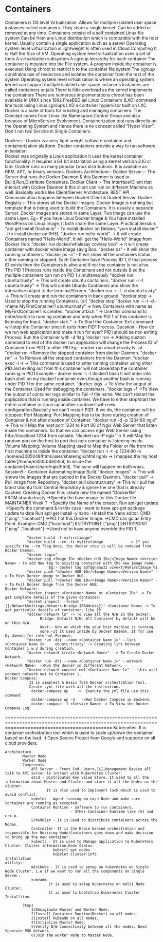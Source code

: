 # Containers
 Containers is OS level Virtualization.
    	Allows for multiple isolated user space instances called containers.
    	They share a single kernel.
    	Can be added or removed at any time.
Containers consist of a self contained Linux file system
    	Can be from any Linux distribution which is compatible with the host kernel.
    	Usually contain a single application such as a server
Operating system level virtualization is lightweight
	Is often used in Cloud Computing
	It is Half the Size of VM.
Operating system level virtualization uses a set of tools
	A virtualization subsystem
	A cgroup hierarchy for each container
The container is mounted into the File system.
	A program inside the container is executed
	Using chroot to restrict it to the container file system
	The cgroup constrains use of resources and isolates the container from the rest of the system
Operating system level virtualization is where an operating system kernel can support multiple isolated user space instances
	Instances are called containers or jails
	There is little overhead as the kernel implements the containers
	There are numerous implementations
	chroot has been available in UNIX since 1982
	FreeBSD jail
	Linux Containers (LXC) command line tools using Linux cgroups
	LXD a container hypervisor built on LXC
	Docker is a suite of tools for creating and managing containers.
	The Concept comes from Linux like Namespace,Control Group and also because of MicroService Evolvement.
	Containerization tool runs directly on the Operating System and Hence there is no concept called "Hyper Visor".
	Don't run two Service in Single Containers.
	
Dockers:- 
         Docker is a very light-weight software container and containerization platform.
		Docker containers provide a way to run software in isolation			
			Docker was originally a Linux application
			It uses the kernel container functionality.
			It requires a 64 bit installation using a kernel version 3.10 or later
			Docker runs on many popular Linux distributions.
			It is available as RPM, APT, or binary versions.
		    Dockers Architecture:-
				Docker Server :- The Server that runs the Docker Daemon & this Daemon is used to Build,Run,Distribute Containers.
				Docker Client :- The Interface/Client that interact with Docker Daemon & this client can run on different Machine as well.
								  Basically works like Client/Server Architecture.
								  REST API Communication happens between Docket Client & Docket Server.
				Docker Registry :- This stores all the Docker Images. 
								   Docker Image is nothing but template that is being used to build the Containers.
								   It is usually a separate Server.
								   Docker Images are stored in same Layer.
									Two Image can use the same Layer.
									 Eg:- If you have Linux Docker Image & You have installed WordPress on Linux Image, It both share the same Layer.
			Practical Session:
			"apt get install Docker.io" - To install docker on Debian.
			"yum install docker" ->to install docker on RHEL
			"docker run hello-world" -> It will create Containers named "Hello-World". It will get the "Hello-World" Image from Docker Hub. 
			"docker run docker/whalesay cowsay 	boo" -> It will create container with docker whale image sayig Boo.
			"docker ps" - It will show the running containers.
			"docker ps -a" - It will show all the containers status either running or stopped.
				Each Container have Process ID 1, If that process ID exists then the Containers is alive and if not the container is not alive.
				The PID 1 Process runs inside the Containers and not outside & so the multiple containers can run on PID 1 simultaneously
			"docker run ubuntu:trusty" -> This will create ubuntu containers.
			"docker run -i -t ubuntu:trusty" -> This will create Ubuntu Containers and show the interactive output to the terminal/Screen.
			"docker run -i -t -d ubuntu:trusty" -> This will create and run the containers in back ground.
			"docker stop <Container ID> -> Used to stop the running Containers.
				(or) 
			"docker stop <Container Name>
			"docker run -i -t -d --name MyFirstContainer1 ubuntu:trusty" -> New Containers with name as MyFirstContainer1 is created.
			"docker attach 	<Container Name>" -> Use this command to enter/switch to running container and only when PID 1 of this container is listening for Input.
			"docker start <Container name>" -> To Start the Container.
											   Exit command will stop the Container since it exits from PID1 Process.
												Question:- How do we run web application and make it run for ever?
												PID1 should be non exiting Process.
												Run the Container with -d flag
			"docker run <container name> <any Custom comamnd> -> Adding custom command to end of the docker run application will change the Process ID of Container
																 from PID1 to other PID
																 Eg:- docker run ubuntu:trusty ls -al
            "docker rm <container name> ->Remove the stopped container from docker Daemon.
			"docker rm" -> To Remove all the stopped containers from the Daemon.
			"docker exec -i -t <Container Name> <Command> -> This command is used to enter running container using other PID and exiting out from this container
														     will not close/stop the container running in PID1
															 Example:-
															 docker exec -i -t docker1 bash 
																It will enter into bash shell on my docker1 container even though another
																bash is running under PID 1 for the same container.
			"docker logs <container name> -> To View the output of the Container. Used for debugging the containers.
			"docket logs -f <container name> ->To View the output of container logs similar to Tail -f file name. 
			 We can't restart the application that is running inside container. We have to either stop/start the entire container 
			 or spun up another container with new configuration.Basically we can't restart PID1. If we do, the container will be stopped.
			 Port Mapping: 
					Port Mapping has to be done during creation of Container & not after creation of Container.
					"docker run -d -p 1234:80 ngix" -> This will Map the host port 1234 to Port 80 of Ngix Web Server that listen inside the containers. 
												So that we can access ngix Web Server using http://localhost:1234 from outside.
					"docket run -P ngix" -> It will Map the random port on the host to port that ngix container is listening inside.
			 Volume Mapping:
					Volume Mapping used to Map the Folder or file from the host machine to inside the container.
					"docker run -i -t -p 1234:80 -v /home/e3005048/html:/user/share/ngix/html ngnix   -> I mapped the my host folder[/home/e3005048/html] to inside
						the container[/user/share/ngix/html].  The sync will happen on both ways.
Session5:-
 Container Automating Image Build
             "docker images" -> This will shows the images that are cached in the Docker Daemon.
			 "docker pull" -> Pull image from Repository.
			 "docker pull ubuntu:trusty" -> This will pull the latest Ubuntu from Central Repository & ignore the one that is already Cached.
		     Creating Docker File:
						create new file named "Dockerfile"   
						FROM ubuntu:trusty					 ->Specify the base image for this Docker file.
						MAINTAINER Vivek T					 ->Specify the Name of the creator.
						Run apt-get update					 ->Specify the command & In this case I want to have apt-get package update to date
						Run apt-get install -y nano          ->Install the Nano editor.
						CMD ["ping" ,"locahost"] 			 ->PID 1 of this Docker Image.
															 ->CMD can go as Entry Point.
																Example:
																	CMD ["localhost"]
																	ENTRYPOINT  ["ping"]
						ENTRYPOINT  ["ping" ,"locahost"]	 ->Used not to have anyone override the PID 1.
						
			  "docker build -t myfirstimage"
			  "docker build --rm -ti myfirstimage			 -> If you specify the --rm flag Once, the docker stop it will be removed from Docker Daemon.
			  "docker login"
			  "docker tag <Image ID> <Docker HUB ID>/<Image Name>:<Version Name> - To add New tag to existing container with the new Image name.
						Eg:- docker tag a3fdgnanw32 vivekT/MyFirstImage:V1
			  "docker push "<Docker HUB ID>/<Image Name>:<Version Name>" -> To Push Docker image to Docker HUB.
			  "docker pull "<Docker HUB ID>/<Image Name>:<Version Name>" -> To Pull Docker Image from the Docker HUB.
	Docker Network:-
	          "docker inspect <Container Name> or <Container ID>" -> To get complete details of the given container.
			  "docket inspect  -format "{{.NetworkSettings.Network.bridge.IPAddress}}' <Contianer Name> -> To get particular details of container. like IP
			  "docker network ls" -> To view all the N/W in the Docker. 
					Bridge: Default N/W. All Container by default will be on this N/W.
					Host:- N/w on which the your host machine is running.
					none:-It it used inside by Docker Daemon. It for use by daemon for internal Purpose.
			  "docker run -dti --name <Container Name 1>" --link <Container Name 2> 	ubuntu:trusty" -> Creating link between Container 1 & 2 during creation.	
			  "docker network create <Network Name>" --> To Create Docker Network.
			  "docker run -dti --name <Container Name 1>" --network <Network Name>  ->Run the docker in different Network.
			  "docker network connect nw1 <Container Name 1>" -- this will connect network nw1 to Container 1.
	Docker Compose:-
               It is simplest & Basic form Docker orchestration Tool.
			   Create .yml file with all the instruction.
				docker-compose up    ->  Execute the yml file use this command
				docker-compose up -d   ->Run Docker Compose in Backend.
				docker-compose -f <Service Name> -> To View the Docker-Compose Log

==================================================================================================================================================
Kubernetes:
			It is container orchestration tool which is used to scale up/down the container based on the load.
			It Open Source Project from Google and supporte on all cloud providers.
	
	Architecture
			Master Node
			Worker Node
			Compenents
				API Server - Front End. Users,CLI,Management Device all talk to API Server to intract with Kubernetes Cluster.
				etcd - Distributed Key value Store. It used to all the information about Master and Cluster and store it all the Nodes on the cluster.
					   It is also used to Implement lock which is used to avoid conflict.
				kubelet - Agent running on each Node and make sure container are running as excepted.
				Container Runtime - Software to run containers.
								  - Other Container Runtime like rkt and cri-o.
				Scheduler - It is used to distribute containers across the Nodes.
				Controller- It is the Brain behind orchestration and responsible for Noticing Node/Containers goes down and make decision to bring up the new container.
				kubectl - It is used to Manage application to Kubeneters Cluster. Cluster information,Node Status.
				          kubectl get nodes
						  kubelet cluster-info
	Installation	
	utility:-
				minikube - It is used to setup on kubernetes on Single Node Cluster. i.e if we want to run all the components on Single Server.
				kubeadm 
						It is used to setup Kubernetes on multi Node Cluster.
						It is used to bootstrap Kubernetes Cluster Installtion.
				
			Steps
				1)Desiginate Master and Worker Node.
				2)Install Container Runtime(Docker) on all nodes.
				3)Install kubeadm on all nodes.
				4)Initialize Master Node.
				5)Verify N/W Connectivity between all the nodes. Need Seperate POD Network.
				6)Join the worker Node to Master Node.
